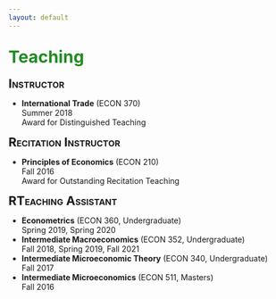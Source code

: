 ```yaml
---
layout: default
---
```



<!-- I have taught several courses, both as instructor and in my capacity as a Teaching Assistant at Purdue University. -->

<span style=" color:ForestGreen; font-size:30px;">**Teaching**</span>
---

<!--
<span style="color:blue">**Instructor**</span>.
  
<span style="color:ForestGreen; font-size:1em;">**Instructor**</span> 
### Instructor -->

<span style="font-size:22px; font-variant: small-caps;">**Instructor**</span>

* **International Trade** (ECON 370) <br>
Summer 2018 <br>
Award for Distinguished Teaching <br>
<!-- Syllabus -->

<span style="font-size:22px; font-variant: small-caps;">**Recitation Instructor**</span>
<!--  ### Recitation Instructor -->

* **Principles of Economics** (ECON 210)  <br>
Fall 2016 <br>
Award for Outstanding Recitation Teaching


<!-- ### Teaching Assistant -->
<span style="font-size:22px; font-variant: small-caps;">**RTeaching Assistant**</span>

* **Econometrics** (ECON 360, Undergraduate) <br>
Spring 2019, Spring 2020  <br>
* **Intermediate Macroeconomics** (ECON 352, Undergraduate)  <br>
Fall 2018, Spring 2019, Fall 2021  <br>
* **Intermediate Microeconomic Theory** (ECON 340, Undergraduate)  <br>
Fall 2017  <br>
* **Intermediate Microeconomics** (ECON 511, Masters)  <br>
Fall 2016  <br>

<!--

### Instructor

ECON 370 International Trade - Summer 2018

*Award for Distinguished Teaching* 

### Recitation Instructor

ECON 210 Principles of Economics - Fall 2016

*Award for Outstanding Recitation Teaching*

### Teaching Assistant

* ECON 360 Economentrics  - Spring 2019, Spring 2020
* ECON 352 Intermediate Macroeconomics - Fall 2018, Spring 2019, Fall 2021
* ECON 340 Intermediate Microeconomic Theory - Fall 2017
* ECON 511 Intermediate Microeconomics - Fall 2016
-->
